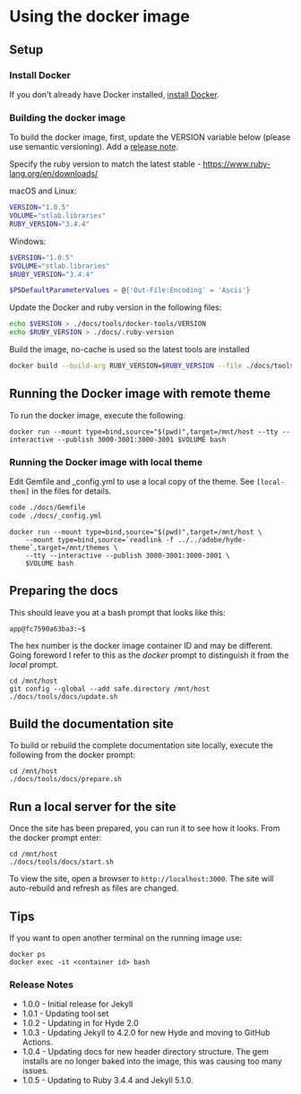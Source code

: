 # Using the docker image

## Setup

### Install Docker

If you don't already have Docker installed, [install Docker](https://docs.docker.com/get-docker/).

### Building the docker image

To build the docker image, first, update the VERSION variable below (please use semantic versioning). Add a [release note](#release-notes).

Specify the ruby version to match the latest stable - https://www.ruby-lang.org/en/downloads/

macOS and Linux:

```bash
VERSION="1.0.5"
VOLUME="stlab.libraries"
RUBY_VERSION="3.4.4"
```

Windows:

```powershell
$VERSION="1.0.5"
$VOLUME="stlab.libraries"
$RUBY_VERSION="3.4.4"

$PSDefaultParameterValues = @{'Out-File:Encoding' = 'Ascii'}
```

Update the Docker and ruby version in the following files:

```bash
echo $VERSION > ./docs/tools/docker-tools/VERSION
echo $RUBY_VERSION > ./docs/.ruby-version
```

Build the image, no-cache is used so the latest tools are installed

```bash
docker build --build-arg RUBY_VERSION=$RUBY_VERSION --file ./docs/tools/docker-tools/Dockerfile --tag $VOLUME . --no-cache
```

## Running the Docker image with remote theme

To run the docker image, execute the following.

```
docker run --mount type=bind,source="$(pwd)",target=/mnt/host --tty --interactive --publish 3000-3001:3000-3001 $VOLUME bash
```

### Running the Docker image with local theme

Edit Gemfile and _config.yml to use a local copy of the theme. See `[local-them]` in the files for details.

```bash
code ./docs/Gemfile
code ./docs/_config.yml
```

```
docker run --mount type=bind,source="$(pwd)",target=/mnt/host \
    --mount type=bind,source=`readlink -f ../../adobe/hyde-theme`,target=/mnt/themes \
    --tty --interactive --publish 3000-3001:3000-3001 \
    $VOLUME bash
```

## Preparing the docs

This should leave you at a bash prompt that looks like this:

```
app@fc7590a63ba3:~$
```

The hex number is the docker image container ID and may be different. Going foreword I refer to this as the _docker_ prompt to distinguish it from the _local_ prompt.

```
cd /mnt/host
git config --global --add safe.directory /mnt/host
./docs/tools/docs/update.sh
```

## Build the documentation site

To build or rebuild the complete documentation site locally, execute the following from the docker prompt:

```
cd /mnt/host
./docs/tools/docs/prepare.sh
```

## Run a local server for the site

Once the site has been prepared, you can run it to see how it looks. From the docker prompt enter:

```
cd /mnt/host
./docs/tools/docs/start.sh
```

To view the site, open a browser to `http://localhost:3000`. The site will auto-rebuild and refresh as files are changed.

## Tips

If you want to open another terminal on the running image use:

```
docker ps
docker exec -it <container id> bash
```

### Release Notes

- 1.0.0 - Initial release for Jekyll
- 1.0.1 - Updating tool set
- 1.0.2 - Updating in for Hyde 2.0
- 1.0.3 - Updating Jekyll to 4.2.0 for new Hyde and moving to GitHub Actions.
- 1.0.4 - Updating docs for new header directory structure. The gem installs are no longer baked into the image, this was causing too many issues.
- 1.0.5 - Updating to Ruby 3.4.4 and Jekyll 5.1.0.
